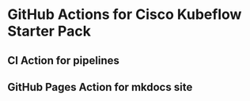 # GitHub Actions for Cisco Kubeflow Starter Pack

## CI Action for pipelines

## GitHub Pages Action for mkdocs site

